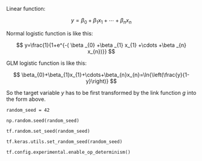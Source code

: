 Linear function:

$$
y=\beta_{0}+\beta_{1}x_{1}+\cdots+\beta_{n}x_{n}
$$

Normal logistic function is like this:

$$
y=\frac{1}{1+e^{-( \beta _{0} +\beta _{1} x_{1} +\cdots +\beta _{n} x_{n})}}
$$

GLM logistic function is like this:

$$
\beta_{0}+\beta_{1}x_{1}+\cdots+\beta_{n}x_{n}=\ln{\left(\frac{y}{1-y}\right)}
$$

So the target variable $y$ has to be first transformed by the link function $g$ into the form above.

```
random_seed = 42

np.random.seed(random_seed)

tf.random.set_seed(random_seed)

tf.keras.utils.set_random_seed(random_seed)  

tf.config.experimental.enable_op_determinism()
```
